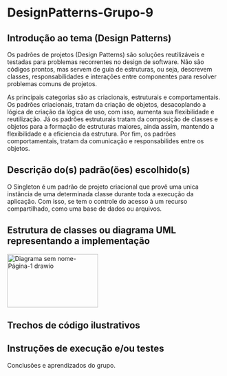 # DesignPatterns-Grupo-9
## Introdução ao tema (Design Patterns)

  Os padrões de projetos (Design Patterns) são soluções reutilizáveis e testadas para problemas recorrentes no design de software. Não são códigos prontos, mas servem de guia de estruturas, ou seja, descrevem classes, responsabilidades e interações entre componentes para resolver problemas comuns de projetos.
  
  As principais categorias são as criacionais, estruturais e comportamentais. Os padrões criacionais, tratam da criação de objetos, desacoplando a lógica de criação da lógica de uso, com isso, aumenta sua flexibilidade e reutilização. Já os padrões estruturais tratam da composição de classes e objetos para a formação de estruturas maiores, ainda assim, mantendo a flexibilidade e a eficiencia da estrutura. Por fim, os padrões comportamentais, tratam da comunicação e responsabilides entre os objetos.

## Descrição do(s) padrão(ões) escolhido(s)
  O Singleton é um padrão de projeto criacional que provê uma unica instância de uma determinada classe durante toda a execução da aplicação. Com isso, se tem o controle do acesso à um recurso compartilhado, como uma base de dados ou arquivos.


## Estrutura de classes ou diagrama UML representando a implementação

<img width="211" height="124" alt="Diagrama sem nome-Página-1 drawio" src="https://github.com/user-attachments/assets/5202272d-515e-48bc-bff3-c67f03dc2827" />

## Trechos de código ilustrativos


## Instruções de execução e/ou testes

Conclusões e aprendizados do grupo.
